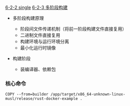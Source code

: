 [6-2-2 single](../../../Archive/ChatGpt/6-2-2%20single.md)
[6-2-3 多阶段构建](../../../Archive/ChatGpt/6-2-3%20多阶段构建.md)

- 多阶段构建原理
	- 阶段间文件传递机制（将前一阶段构建文件直接复用）
	-  二进制文件直接复用
	- 构建环境与运行环境分离
	- 最小化运行时镜像

- 构建阶段
	- 装编译器、依赖包
### 核心命令
```
COPY --from=builder /app/target/x86_64-unknown-linux-musl/release/rust-docker-example .
```